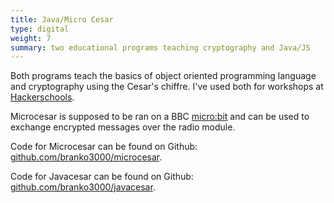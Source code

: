 ```yaml
---
title: Java/Micro Cesar
type: digital
weight: 7
summary: two educational programs teaching cryptography and Java/JS
---
```

Both programs teach the basics of object oriented programming language and cryptography using the Cesar's chiffre. I've used both for workshops at [Hackerschools](https://hacker-school.de/).

Microcesar is supposed to be ran on a BBC [micro:bit](https://microbit.org/) and can be used to exchange encrypted messages over the radio module.

Code for Microcesar can be found on Github: [github.com/branko3000/microcesar](https://github.com/branko3000/microcesar).

Code for Javacesar can be found on Github: [github.com/branko3000/javacesar](https://github.com/branko3000/javacesar).
